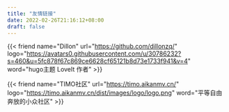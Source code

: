 ```yaml
---
title: "友情链接"
date: 2022-02-26T21:16:12+08:00
draft: false
---
```


{{< friend name="Dillon" url="https://github.com/dillonzq/" logo="https://avatars0.githubusercontent.com/u/30786232?s=460&u=5fc878f67c869ce6628cf65121b8d73e1733f941&v=4" word="hugo主题 LoveIt 作者" >}}

{{< friend name="TIMO社区" url="https://timo.aikanmv.cn/" logo="https://timo.aikanmv.cn/dist/images/logo/logo.png" word="平等自由奔放的小众社区" >}}
